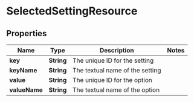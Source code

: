 
# SelectedSettingResource

## Properties
Name | Type | Description | Notes
------------ | ------------- | ------------- | -------------
**key** | **String** | The unique ID for the setting | 
**keyName** | **String** | The textual name of the setting | 
**value** | **String** | The unique ID for the option | 
**valueName** | **String** | The textual name of the option | 



